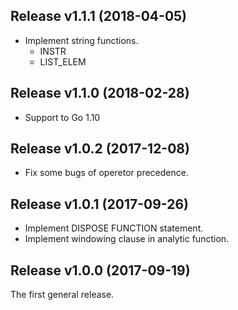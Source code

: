 ## Release v1.1.1 (2018-04-05)

- Implement string functions.
  - INSTR
  - LIST_ELEM

## Release v1.1.0 (2018-02-28)

- Support to Go 1.10

## Release v1.0.2 (2017-12-08)

- Fix some bugs of operetor precedence.

## Release v1.0.1 (2017-09-26)

- Implement DISPOSE FUNCTION statement.
- Implement windowing clause in analytic function.

## Release v1.0.0 (2017-09-19)

The first general release. 
